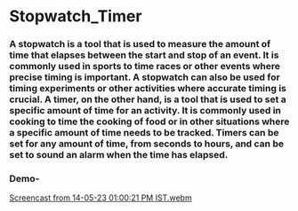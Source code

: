 # Stopwatch_Timer
### A stopwatch is a tool that is used to measure the amount of time that elapses between the start and stop of an event. It is commonly used in sports to time races or other events where precise timing is important. A stopwatch can also be used for timing experiments or other activities where accurate timing is crucial. A timer, on the other hand, is a tool that is used to set a specific amount of time for an activity. It is commonly used in cooking to time the cooking of food or in other situations where a specific amount of time needs to be tracked. Timers can be set for any amount of time, from seconds to hours, and can be set to sound an alarm when the time has elapsed.
### Demo-
[Screencast from 14-05-23 01:00:21 PM IST.webm](https://github.com/avi78/Stopwatch_Timer/assets/92016042/e8f73637-8f0f-4788-9caf-736b7ebe0324)

